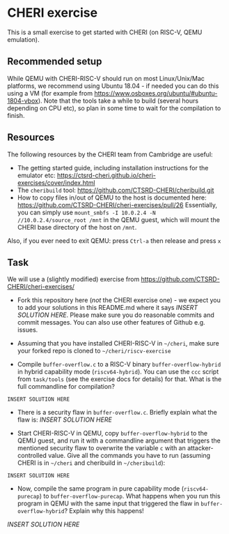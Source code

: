# CHERI exercise

This is a small exercise to get started with CHERI (on RISC-V, QEMU emulation). 

## Recommended setup

While QEMU with CHERI-RISC-V should run on most Linux/Unix/Mac platforms, we recommend using Ubuntu 18.04 - if needed you can do this using a VM (for example from https://www.osboxes.org/ubuntu/#ubuntu-1804-vbox). Note that the tools take a while to build (several hours depending on CPU etc), so plan in some time to wait for the compilation to finish.

## Resources

The following resources by the CHERI team from Cambridge are useful:

 * The getting started guide, including installation instructions for the emulator etc: https://ctsrd-cheri.github.io/cheri-exercises/cover/index.html 
 * The `cheribuild` tool: https://github.com/CTSRD-CHERI/cheribuild.git
 * How to copy files in/out of QEMU to the host is documented here: https://github.com/CTSRD-CHERI/cheri-exercises/pull/26
   Essentially, you can simply use `mount_smbfs -I 10.0.2.4 -N //10.0.2.4/source_root /mnt` in the QEMU guest, which will mount the CHERI base directory of the host on `/mnt`.

Also, if you ever need to exit QEMU: press `Ctrl-a` then release and press `x`   

## Task

We will use a (slightly modified) exercise from https://github.com/CTSRD-CHERI/cheri-exercises/

 * Fork this repository here (*not* the CHERI exercise one) - we expect you to add your solutions in this README.md where it says *INSERT SOLUTION HERE*. Please make sure you do reasonable commits and commit messages. You can also use other features of Github e.g. issues.
 
 * Assuming that you have installed CHERI-RISC-V in `~/cheri`, make sure your forked repo is cloned to `~/cheri/riscv-exercise`
 
 * Compile `buffer-overflow.c` to a RISC-V binary `buffer-overflow-hybrid` in hybrid capability mode (`riscv64-hybrid`). You can use the `ccc` script from `task/tools` (see the exercise docs for details) for that. What is the full commandline for compilation? 
 
 ```
 INSERT SOLUTION HERE
 ```
 
 * There is a security flaw in `buffer-overflow.c`. Briefly explain what the flaw is: *INSERT SOLUTION HERE*
 
 * Start CHERI-RISC-V in QEMU, copy `buffer-overflow-hybrid` to the QEMU guest, and run it with a commandline argument that triggers the mentioned security flaw to overwrite the variable `c` with an attacker-controlled value. Give all the commands you have to run (assuming CHERI is in `~/cheri` and cheribuild in `~/cheribuild`):
 
  ```
  INSERT SOLUTION HERE
  ```
  
 * Now, compile the same program in pure capability mode (`riscv64-purecap`) to `buffer-overflow-purecap`. What happens when you run this program in QEMU with the same input that triggered the flaw in `buffer-overflow-hybrid`? Explain why this happens!

 *INSERT SOLUTION HERE*
